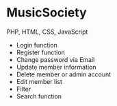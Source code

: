 # MusicSociety
PHP, HTML, CSS, JavaScript

- Login function
- Register function
- Change password via Email
- Update member information
- Delete member or admin account
- Edit member list
- Filter
- Search function
